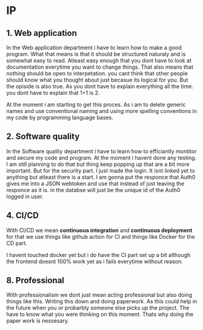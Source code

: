 # IP

## 1. Web application
In the Web application department i have to learn how to make a good program. What that means is that it should be structured naturaly and is somewhat easy to read. 
Atleast easy enough that you dont have to look at documentation everytime you want to change things.
That also means that nothing should be open to interpetation. you cant think that other people should know what you thought about just becasue its logical for you. 
But the opiside is also true. As you dont have to explain everything all the time. you dont have to explain that 1+1 is 2.

At the moment i am starting to get this proces. As i am to delete generic names and use conventional naming and using more spelling conventions in my code by programming language bases.

## 2. Software quality
In the Software quality department i have to learn how to efficiantly montitor and secure my code and program. At the moment i havent done any testing.
I am still planning to do that but thing keep popping up that are a bit more important.
But for the security part. I just made the login. It isnt linked yet to anything but atleast there is a start. I am gonna put the responce that Auth0 gives me into a JSON webtoken and use that instead of just leaving the responce as it is. 
in the databse will just be the unique id of the Auth0 logged in user.

## 4. CI/CD
With CI/CD we mean **continuous integration** and **continuous deployment** for that we use things like github action for CI and things like Docker for the CD part.

I havent touched docker yet but i do have the CI part set up a bit although the frontend doesnt 100% work yet as i fails everytime without reason.

## 8. Professional 
With professionalism we dont just mean acting professional but also doing things like this. Writing this down and doing paperwork. 
As this could help in the future when you or probarbly someone else picks up the project. The have to know what you were thinking on this moment. Thats why doing the paper work is nessesary.

